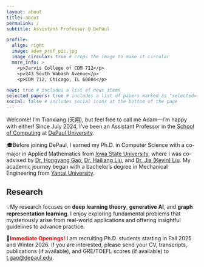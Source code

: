 ```yaml
---
layout: about
title: about
permalink: /
subtitle: Assistant Professor @ DePaul

profile:
  align: right
  image: adam_prof_pic.jpg
  image_circular: true # crops the image to make it circular
  more_info: >
    <p>Jarvis College of CDM 712</p>
    <p>243 South Wabash Avenue</p>
    <p>CDM 712, Chicago, IL 60604</p>

news: true # includes a list of news items
selected_papers: true # includes a list of papers marked as "selected={true}"
social: false # includes social icons at the bottom of the page
---
```


Welcome! I’m Tianxiang (天翔), but feel free to call me Adam—I’m happy with either! Since July 2024, I’ve been an Assistant Professor in the [School of Computing](https://www.cdm.depaul.edu/academics/Pages/School-of-Computing.aspx) at [DePaul University](https://www.depaul.edu/Pages/default.aspx).

🎓Before joining DePaul, I earned my Ph.D. in Computer Science with a co-major in Applied Mathematics from [Iowa State University](https://www.iastate.edu/), where I was co-advised by [Dr. Hongyang Gao](https://faculty.sites.iastate.edu/hygao/), [Dr. Hailiang Liu](https://faculty.sites.iastate.edu/hliu/), and [Dr. Jia (Kevin) Liu](https://kevinliu-osu.github.io/). My academic journey began with a bachelor’s degree in Mechanical Engineering from [Yantai University](https://www.ytu.edu.cn/).

## Research 

💡My research focuses on **deep learning theory**, **generative AI**, and **graph representation learning**. I enjoy exploring fundamental problems that mysteriously arise from real-world applications and offering insightful guidelines to advance practice.

🌟<span style="color: red; font-weight: bold;">Immediate Openings!</span> I am recruiting Ph.D. students starting in Fall 2025 and Winter 2026. If you are interested, please send your CV, transcripts, publications (if available), and GRE/TOEFL scores (if available) to [t.gao@depaul.edu](mailto:t.gao@depaul.edu).